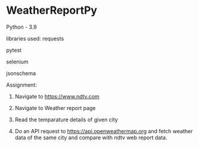 # WeatherReportPy

Python - 3.9

libraries used: 
requests

pytest

selenium

jsonschema

Assignment:

1. Navigate to https://www.ndtv.com

2. Navigate to Weather report page 

3. Read the temparature details of given city

4. Do an API request to https://api.openweathermap.org and fetch weather data of the same city and compare with ndtv web report data.

